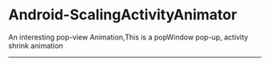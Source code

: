 # Android-ScalingActivityAnimator
An interesting pop-view Animation,This is a popWindow pop-up, activity shrink animation

----
